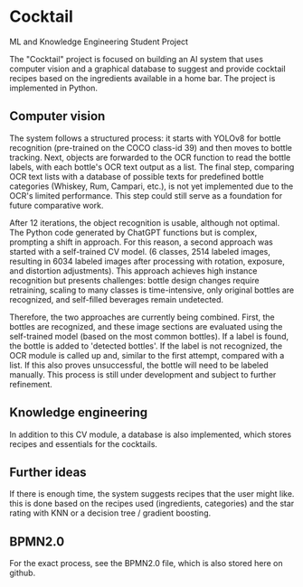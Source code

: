 # Cocktail
ML and Knowledge Engineering Student Project

The "Cocktail" project is focused on building an AI system that uses computer vision and a graphical database to suggest and provide cocktail recipes based on the ingredients available in a home bar. The project is implemented in Python.

## Computer vision
The system follows a structured process: it starts with YOLOv8 for bottle recognition (pre-trained on the COCO class-id 39) and then moves to bottle tracking. Next, objects are forwarded to the OCR function to read the bottle labels, with each bottle's OCR text output as a list. The final step, comparing OCR text lists with a database of possible texts for predefined bottle categories (Whiskey, Rum, Campari, etc.), is not yet implemented due to the OCR's limited performance. This step could still serve as a foundation for future comparative work.

After 12 iterations, the object recognition is usable, although not optimal. The Python code generated by ChatGPT functions but is complex, prompting a shift in approach. For this reason, a second approach was started with a self-trained CV model. (6 classes, 2514 labeled images, resulting in 6034 labeled images after processing with rotation, exposure, and distortion adjustments). This approach achieves high instance recognition but presents challenges: bottle design changes require retraining, scaling to many classes is time-intensive, only original bottles are recognized, and self-filled beverages remain undetected.

Therefore, the two approaches are currently being combined. First, the bottles are recognized, and these image sections are evaluated using the self-trained model (based on the most common bottles). If a label is found, the bottle is added to 'detected bottles'. If the label is not recognized, the OCR module is called up and, similar to the first attempt, compared with a list. If this also proves unsuccessful, the bottle will need to be labeled manually. This process is still under development and subject to further refinement.

## Knowledge engineering
In addition to this CV module, a database is also implemented, which stores recipes and essentials for the cocktails. 

## Further ideas
If there is enough time, the system suggests recipes that the user might like. this is done based on the recipes used (ingredients, categories) and the star rating with KNN or a decision tree / gradient boosting.

## BPMN2.0
For the exact process, see the BPMN2.0 file, which is also stored here on github.
